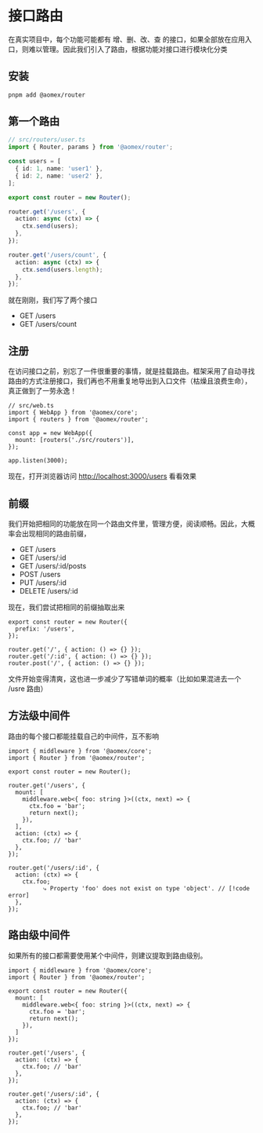 # 接口路由

在真实项目中，每个功能可能都有 增、删、改、查 的接口，如果全部放在应用入口，则难以管理。因此我们引入了路由，根据功能对接口进行模块化分类

## 安装

```bash
pnpm add @aomex/router
```

## 第一个路由

```typescript
// src/routers/user.ts
import { Router, params } from '@aomex/router';

const users = [
  { id: 1, name: 'user1' },
  { id: 2, name: 'user2' },
];

export const router = new Router();

router.get('/users', {
  action: async (ctx) => {
    ctx.send(users);
  },
});

router.get('/users/count', {
  action: async (ctx) => {
    ctx.send(users.length);
  },
});
```

就在刚刚，我们写了两个接口

- GET /users
- GET /users/count

## 注册

在访问接口之前，别忘了一件很重要的事情，就是挂载路由。框架采用了自动寻找路由的方式注册接口，我们再也不用重复地导出到入口文件（枯燥且浪费生命），真正做到了一劳永逸！

```typescript{6}
// src/web.ts
import { WebApp } from '@aomex/core';
import { routers } from '@aomex/router';

const app = new WebApp({
  mount: [routers('./src/routers')],
});

app.listen(3000);
```

现在，打开浏览器访问 [http://localhost:3000/users](http://localhost:3000/users) 看看效果

## 前缀

我们开始把相同的功能放在同一个路由文件里，管理方便，阅读顺畅。因此，大概率会出现相同的路由前缀，

- GET /users
- GET /users/:id
- GET /users/:id/posts
- POST /users
- PUT /users/:id
- DELETE /users/:id

现在，我们尝试把相同的前缀抽取出来

```typescript{2}
export const router = new Router({
  prefix: '/users',
});

router.get('/', { action: () => {} });
router.get('/:id', { action: () => {} });
router.post('/', { action: () => {} });
```

文件开始变得清爽，这也进一步减少了写错单词的概率（比如如果混进去一个 /usre 路由）

## 方法级中间件

路由的每个接口都能挂载自己的中间件，互不影响

```typescript{7-11}
import { middleware } from '@aomex/core';
import { Router } from '@aomex/router';

export const router = new Router();

router.get('/users', {
  mount: [
    middleware.web<{ foo: string }>((ctx, next) => {
      ctx.foo = 'bar';
      return next();
    }),
  ],
  action: (ctx) => {
    ctx.foo; // 'bar'
  },
});

router.get('/users/:id', {
  action: (ctx) => {
    ctx.foo;
          ⤷ Property 'foo' does not exist on type 'object'. // [!code error]
  },
});
```

## 路由级中间件

如果所有的接口都需要使用某个中间件，则建议提取到路由级别。

```typescript{5-9}
import { middleware } from '@aomex/core';
import { Router } from '@aomex/router';

export const router = new Router({
  mount: [
    middleware.web<{ foo: string }>((ctx, next) => {
      ctx.foo = 'bar';
      return next();
    }),
  ]
});

router.get('/users', {
  action: (ctx) => {
    ctx.foo; // 'bar'
  },
});

router.get('/users/:id', {
  action: (ctx) => {
    ctx.foo; // 'bar'
  },
});
```

